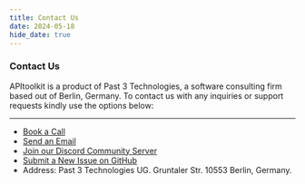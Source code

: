 ```yaml
---
title: Contact Us
date: 2024-05-18
hide_date: true
---
```


### Contact Us

APItoolkit is a product of Past 3 Technologies, a software consulting firm based out of Berlin, Germany. To contact us with any inquiries or support requests kindly use the options below:

<hr>

- [Book a Call](https://calendar.app.google/1a4HG5GZYv1sjjZG6)
- [Send an Email](mailto:apitoolkit.io)
- [Join our Discord Community Server](https://discord.gg/dEB6EjQnKB) 
- [Submit a New Issue on GitHub](https://github.com/apitoolkit/apitoolkit-landing/issues/new/choose)
- Address: Past 3 Technologies UG. Gruntaler Str. 10553 Berlin, Germany.